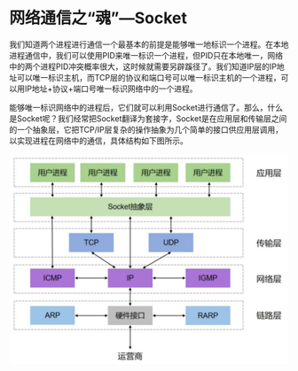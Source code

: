 # 网络通信之“魂”—Socket

我们知道两个进程进行通信一个最基本的前提是能够唯一地标识一个进程。在本地进程通信中，我们可以使用PID来唯一标识一个进程，但PID只在本地唯一，网络中的两个进程PID冲突概率很大，这时候就需要另辟蹊径了。我们知道IP层的IP地址可以唯一标识主机，而TCP层的协议和端口号可以唯一标识主机的一个进程，可以用IP地址+协议+端口号唯一标识网络中的一个进程。

能够唯一标识网络中的进程后，它们就可以利用Socket进行通信了。那么，什么是Socket呢？我们经常把Socket翻译为套接字，Socket是在应用层和传输层之间的一个抽象层，它把TCP/IP层复杂的操作抽象为几个简单的接口供应用层调用，以实现进程在网络中的通信，具体结构如下图所示。

![](./img/22.jpeg)